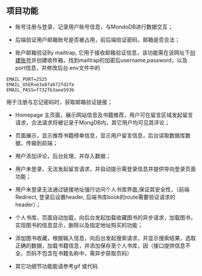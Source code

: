 
## 项目功能

- 账号注册与登录，记录用户账号信息，与MondoDB进行数据交互；

- 后端验证用户邮箱账号是否被占用，前后端验证密码，邮箱是否合法；

- 账户邮箱验证By mailtrap, 它用于接收邮箱验证信息，该功能需在该网址下[创建账号](https://mailtrap.io/)并创建收件箱，找到mailtrap的加密后username,password，以及port信息，并修改后台.env文件中的
```
EMAIL_PORT=2525
EMAIL_USER=e3a87a672fd2fe
EMAIL_PASS=f732fb3aee593b
```
用于注册与忘记密码时，获取邮箱验证链接；

- Homepage 主页面，展示网站信息及书籍推荐，用户可在留言区域发起留言请求，合法请求将被记录于MongDB内，其它用户均可见其评论；

- 页面展示，显示推荐书籍榜单信息，显示用户留言信息，后台读取数据库数据，传输到前端；

- 用户添加评论，后台处理，并存入数据；

- 用户未登录，无法发起留言请求，并自动提示需登录信息并提供导向登录页面功能；

- 用户未登录无法通过链接地址强行访问个人书库界面,保证其安全性，（前端Redirect, 登录后设置header, 后端书库book的route需要验证请求的header）；

- 个人书库，页面自动加载，向后台发起加载收藏图书的异步请求，加载图书，实现图书的信息显示，删除以及指定地址购买的功能；

- 添加图书收藏，根据输入信息，向后台发起搜索请求，并显示搜索结果，选取正确的数据，加载书籍信息，并添加保存至个人书库，因（接口提供信息不全，页码不包含在书籍名称中，需异步获取页码）

- 其它功细节功能能请参考gif 或代码

